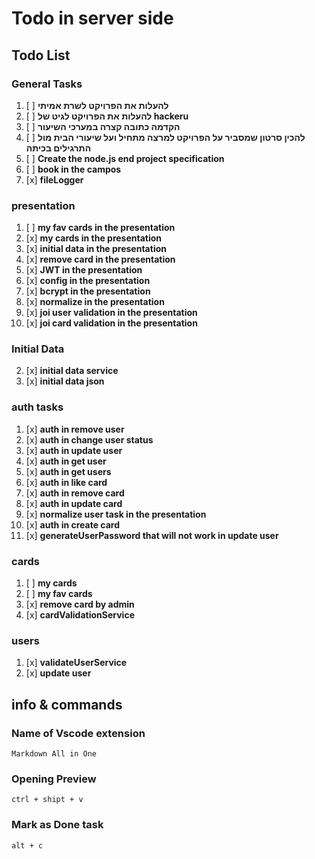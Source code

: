 # Todo in server side

## Todo List

### General Tasks

1.  [ ] **להעלות את הפרויקט לשרת אמיתי**
2.  [ ] **להעלות את הפרויקט לגיט של hackeru**
3.  [ ] **הקדמה כתובה קצרה במערכי השיעור**
4.  [ ] **להכין סרטון שמסביר על הפרויקט למרצה מתחיל ועל שיעורי הבית מול התרגילים בכיתה**
5.  [ ] **Create the node.js end project specification**
6.  [ ] **book in the campos**
7.  [x] **fileLogger**

### presentation

1.  [ ] **my fav cards in the presentation**
2.  [x] **my cards in the presentation**
3.  [x] **initial data in the presentation**
4.  [x] **remove card in the presentation**
5.  [x] **JWT in the presentation**
6.  [x] **config in the presentation**
7.  [x] **bcrypt in the presentation**
8.  [x] **normalize in the presentation**
9.  [x] **joi user validation in the presentation**
10. [x] **joi card validation in the presentation**

### Initial Data

2.  [x] **initial data service**
3.  [x] **initial data json**

### auth tasks

1. [x] **auth in remove user**
2. [x] **auth in change user status**
3. [x] **auth in update user**
4. [x] **auth in get user**
5. [x] **auth in get users**
6. [x] **auth in like card**
7. [x] **auth in remove card**
8. [x] **auth in update card**
9. [x] **normalize user task in the presentation**
10. [x] **auth in create card**
11. [x] **generateUserPassword that will not work in update user**

### cards

1.  [ ] **my cards**
2.  [ ] **my fav cards**
3.  [x] **remove card by admin**
4.  [x] **cardValidationService**

### users

1. [x] **validateUserService**
2. [x] **update user**

## info & commands

### Name of Vscode extension

    Markdown All in One

### Opening Preview

    ctrl + shipt + v

### Mark as Done task

    alt + c
